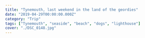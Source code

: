```yaml
---
title: "Tynemouth, last weekend in the land of the geordies"
date: "2019-04-29T00:00:00.000Z"
category: "Trip"
tags: ["Tynemouth", "seaside", "beach", "dogs", "lighthouse"]
cover: "./DSC_0148.jpg"
---
```



